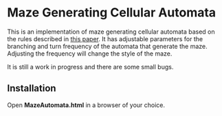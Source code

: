 #  Maze Generating Cellular Automata

This is an implementation of maze generating cellular automata based on the rules described in [this paper](https://justinparrtech.com/JustinParr-Tech/wp-content/uploads/Creating%20Mazes%20Using%20Cellular%20Automata_v2.pdf). It has adjustable parameters for the branching and turn frequency of the automata that generate the maze. Adjusting the frequency will change the style of the maze. 

It is still a work in progress and there are some small bugs.

## Installation

Open **MazeAutomata.html** in a browser of your choice.
